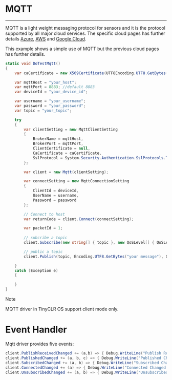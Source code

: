 # MQTT
---
MQTT is a light weight messaging protocol for sensors and it is the protocol supported by all major cloud services. The specific cloud pages has further details [Azure](azure.md), [AWS](aws.md) and [Google Cloud](google-cloud.md).

This example shows a simple use of MQTT but the previous cloud pages has further details.

```csharp
static void DoTestMqtt()
{
    var caCertificate = new X509Certificate(UTF8Encoding.UTF8.GetBytes("Your certificate"));

    var mqttHost = "your_host";
    var mqttPort = 8883; //default 8883
    var deviceId = "your_device_id";

    var username = "your_username";
    var password = "your_password";
    var topic = "your_topic";

    try
    {
        var clientSetting = new MqttClientSetting
        {
            BrokerName = mqttHost,
            BrokerPort = mqttPort,
            ClientCertificate = null,
            CaCertificate = caCertificate,
            SslProtocol = System.Security.Authentication.SslProtocols.Tls12
        };

        var client = new Mqtt(clientSetting);

        var connectSetting = new MqttConnectionSetting
        {
            ClientId = deviceId,
            UserName = username,
            Password = password
        };

        // Connect to host
        var returnCode = client.Connect(connectSetting);

        var packetId = 1;
                
        // subcribe a topic
        client.Subscribe(new string[] { topic }, new QoSLevel[] { QoSLevel.ExactlyOnce }, (ushort)packetId++);

        // public a topic
        client.Publish(topic, Encoding.UTF8.GetBytes("your message"), QoSLevel.MostOnce, false, (ushort)packetId);

    }
    catch (Exception e) 
    { 

    }
}
```
>[!NOTE]
> MQTT driver in TinyCLR OS support client mode only.
# Event Handler
Mqtt driver provides five events:

```csharp
client.PublishReceivedChanged += (a,b) => { Debug.WriteLine("Publish Received Changed.");  };
client.PublishedChanged += (a, b, c) => { Debug.WriteLine("Published Changed."); }; ;
client.SubscribedChanged += (a, b) => { Debug.WriteLine("Subscribed Changed."); };
client.ConnectedChanged += (a) => { Debug.WriteLine("Connected Changed."); };
client.UnsubscribedChanged += (a, b) => { Debug.WriteLine("Unsubscribed Changed."); };
```

